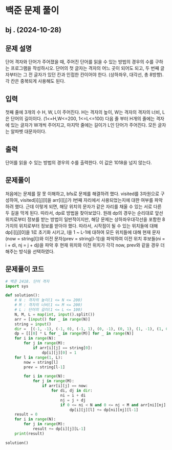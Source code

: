 # 백준 문제 풀이

## bj . (2024-10-28)

## 문제 설명

단어 격자와 단어가 주어졌을 때, 주어진 단어를 읽을 수 있는 방법의 경우의 수를 구하는 프로그램을 작성하시오. 단어의 첫 글자는 격자의 어느 곳이 되어도 되고, 두 번째 글자부터는 그 전 글자가 있던 칸과 인접한 칸이어야 한다. (상하좌우, 대각선, 총 8방향). 각 칸은 중복되게 사용해도 된다.

## 입력

첫째 줄에 3개의 수 H, W, L이 주어진다. H는 격자의 높이, W는 격자의 격자의 너비, L은 단어의 길이이다. (1<=H,W<=200, 1<=L<=100) 다음 줄 부터 H개의 줄에는 격자에 있는 글자가 W개씩 주어지고, 마지막 줄에는 길이가 L인 단어가 주어진다. 모든 글자는 알파벳 대문자이다.

## 출력

단어를 읽을 수 있는 방법의 경우의 수를 출력한다. 이 값은 1018을 넘지 않는다.

## 문제풀이

처음에는 문제를 잘 못 이해하고, bfs로 문제를 해결하려 했다. visited를 3차원으로 구성하여, visited[i][j][l]을 arr[i][j]가 l번째 자리에서 사용되었는지에 대한 여부를 파악하려 했다. 근데 이렇게 되면, 해당 위치의 문자가 같은 자리를 채울 수 있는 서로 다른 두 길을 막게 된다. 따라서, dp로 방법을 찾아보았다.
원래 dp의 경우는 순리대로 앞선 위치로부터 정보를 받는 방법이 일반적이지만, 해당 문제는 상하좌우대각선을 포함한 8가지의 위치로부터 정보를 받아야 했다. 따라서, 시작점이 될 수 있는 위치들에 대해 dp[i][j][0]을 1로 초기화 시키고, l을 1 ~ L-1에 대하여 모든 위치들에 대해 현재 문자(now = string[l])와 이전 문자(prev = string[l-1])을 파악하여 이전 위치 후보들(ni = i + di, nj = j + dj)을 파악 후 현재 위치와 이전 위치가 각각 now, prev와 같을 경우 더해주는 방식을 선택하였다.

## 문제풀이 코드

```python
# 백준 2418. 단어 격자
import sys

def solution():
    # N : 격자의 높이(1 <= N <= 200)
    # M : 격자의 너비(1 <= M <= 200)
    # L : 단어의 길이(1 <= L <= 100)
    N, M, L = map(int, input().split())
    arr = [input() for _ in range(N)]
    string = input()
    dir =  [(-1, -1), (-1, 0), (-1, 1), (0, -1), (0, 1), (1, -1), (1, 0), (1, 1)]
    dp = [[[0] * L for _ in range(M)] for _ in range(N)]
    for i in range(N):
        for j in range(M):
            if arr[i][j] == string[0]:
                dp[i][j][0] = 1
    for l in range(1, L):
        now = string[l]
        prev = string[l-1]

        for i in range(N):
            for j in range(M):
                if arr[i][j] == now:
                    for di, dj in dir:
                        ni = i + di
                        nj = j + dj
                        if 0 <= ni < N and 0 <= nj < M and arr[ni][nj] == prev:
                            dp[i][j][l] += dp[ni][nj][l-1]
    result = 0
    for i in range(N):
        for j in range(M):
            result += dp[i][j][L-1]
    print(result)

solution()
```

